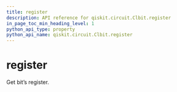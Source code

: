 ```yaml
---
title: register
description: API reference for qiskit.circuit.Clbit.register
in_page_toc_min_heading_level: 1
python_api_type: property
python_api_name: qiskit.circuit.Clbit.register
---
```


# register

Get bit’s register.

